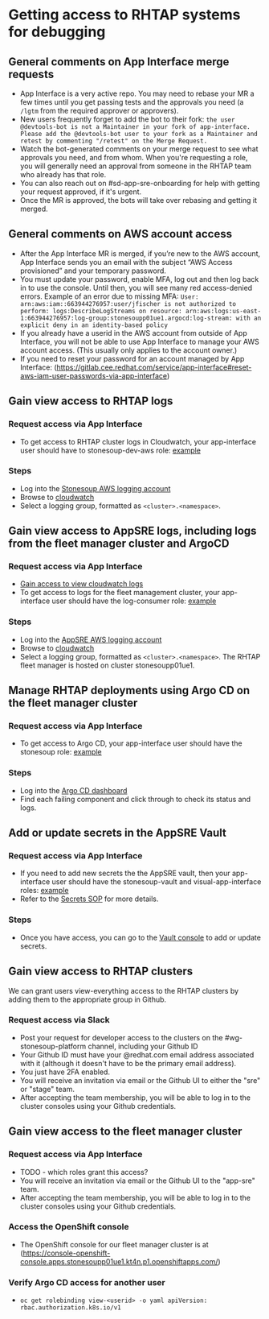 # Getting access to RHTAP systems for debugging

## General comments on App Interface merge requests

* App Interface is a very active repo. You may need to rebase your MR a few times until you get passing tests and the approvals you need (a `/lgtm` from the required approver or approvers).
* New users frequently forget to add the bot to their fork: `the user @devtools-bot is not a Maintainer in your fork of app-interface. Please add the @devtools-bot user to your fork as a Maintainer and retest by commenting "/retest" on the Merge Request.`
* Watch the bot-generated comments on your merge request to see what approvals you need, and from whom.  When you're requesting a role, you will generally need an approval from someone in the RHTAP team who already has that role.
* You can also reach out on #sd-app-sre-onboarding for help with getting your request approved, if it's urgent.
* Once the MR is approved, the bots will take over rebasing and getting it merged.

## General comments on AWS account access

* After the App Interface MR is merged, if you’re new to the AWS account, App Interface sends you an email with the subject “AWS Access provisioned” and your temporary password.
* You must update your password, enable MFA, log out and then log back in to use the console. Until then, you will see many red access-denied errors. Example of an error due to missing MFA: `User: arn:aws:iam::663944276957:user/jfischer is not authorized to perform: logs:DescribeLogStreams on resource: arn:aws:logs:us-east-1:663944276957:log-group:stonesoupp01ue1.argocd:log-stream: with an explicit deny in an identity-based policy`
* If you already have a userid in the AWS account from outside of App Interface, you will not be able to use App Interface to manage your AWS account access. (This usually only applies to the account owner.)
* If you need to reset your password for an account managed by App Interface: (https://gitlab.cee.redhat.com/service/app-interface#reset-aws-iam-user-passwords-via-app-interface)

## Gain view access to RHTAP logs

### Request access via App Interface

* To get access to RHTAP cluster logs in Cloudwatch, your app-interface user should have to stonesoup-dev-aws role: [example](https://gitlab.cee.redhat.com/service/app-interface/-/blob/master/data/teams/stonesoup/users/gbenhaim.yml#L17)

### Steps

* Log into the [Stonesoup AWS logging account](https://520050076864.signin.aws.amazon.com/console)
* Browse to [cloudwatch](https://console.aws.amazon.com/cloudwatch/home)
* Select a logging group, formatted as `<cluster>.<namespace>`.

## Gain view access to AppSRE logs, including logs from the fleet manager cluster and ArgoCD

### Request access via App Interface

* [Gain access to view cloudwatch logs](https://gitlab.cee.redhat.com/service/app-interface/-/blob/master/FAQ.md#get-access-to-cluster-logs-via-log-forwarding)
* To get access to logs for the fleet management cluster, your app-interface user should have the log-consumer role: [example](https://gitlab.cee.redhat.com/service/app-interface/-/blob/master/data/teams/stonesoup/users/gbenhaim.yml#L16)

### Steps

* Log into the [AppSRE AWS logging account](https://744086762512.signin.aws.amazon.com/console)
* Browse to [cloudwatch](https://console.aws.amazon.com/cloudwatch/home)
* Select a logging group, formatted as `<cluster>.<namespace>`. The RHTAP fleet manager is hosted on cluster stonesoupp01ue1.
  
## Manage RHTAP deployments using Argo CD on the fleet manager cluster

### Request access via App Interface

* To get access to Argo CD, your app-interface user should have the stonesoup role: [example](https://gitlab.cee.redhat.com/service/app-interface/-/blob/master/data/teams/stonesoup/users/gbenhaim.yml#L12)

### Steps

* Log into the [Argo CD dashboard](https://argocd-server-argocd.apps.stonesoupp01ue1.kt4n.p1.openshiftapps.com/applications)
* Find each failing component and click through to check its status and logs.

## Add or update secrets in the AppSRE Vault

### Request access via App Interface

* If you need to add new secrets the the AppSRE vault, then your app-interface user should have the stonesoup-vault and visual-app-interface roles: [example](https://gitlab.cee.redhat.com/service/app-interface/-/blob/master/data/teams/stonesoup/users/gbenhaim.yml#L13)
* Refer to the [Secrets SOP](https://gitlab.cee.redhat.com/service/app-interface/-/blob/master/docs/stonesoup/sop/secrets.md) for more details.

### Steps

* Once you have access, you can go to the [Vault console](https://vault.devshift.net/ui/vault/secrets/stonesoup/list?page=1) to add or update secrets.

## Gain view access to RHTAP clusters

We can grant users view-everything access to the RHTAP clusters by adding them to the appropriate group in Github.

### Request access via Slack

* Post your request for developer access to the clusters on the #wg-stonesoup-platform channel, including your Github ID
* Your Github ID must have your @redhat.com email address associated with it (although it doesn't have to be the primary email address).
* You just have 2FA enabled.
* You will receive an invitation via email or the Github UI to either the "sre" or "stage" team.
* After accepting the team membership, you will be able to log in to the cluster consoles using your Github credentials.

## Gain view access to the fleet manager cluster

### Request access via App Interface
* TODO - which roles grant this access?
* You will receive an invitation via email or the Github UI to the "app-sre" team.
* After accepting the team membership, you will be able to log in to the cluster consoles using your Github credentials.

### Access the OpenShift console
* The OpenShift console for our fleet manager cluster is at (https://console-openshift-console.apps.stonesoupp01ue1.kt4n.p1.openshiftapps.com/)

### Verify Argo CD access for another user
* `oc get rolebinding view-<userid> -o yaml apiVersion: rbac.authorization.k8s.io/v1`
